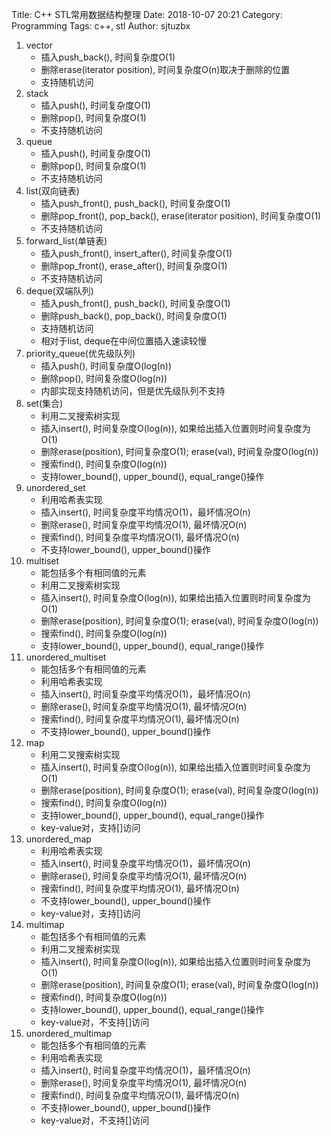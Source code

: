 Title: C++ STL常用数据结构整理
Date: 2018-10-07 20:21
Category: Programming
Tags: c++, stl
Author: sjtuzbx

1. vector
    * 插入push_back(), 时间复杂度O(1)
    * 删除erase(iterator position), 时间复杂度O(n)取决于删除的位置
    * 支持随机访问
2. stack
    * 插入push(), 时间复杂度O(1)
    * 删除pop(), 时间复杂度O(1)
    * 不支持随机访问
3. queue
    * 插入push(), 时间复杂度O(1)
    * 删除pop(), 时间复杂度O(1)
    * 不支持随机访问
4. list(双向链表)
    * 插入push_front(), push_back(), 时间复杂度O(1)
    * 删除pop_front(), pop_back(), erase(iterator position), 时间复杂度O(1)
    * 不支持随机访问
5. forward_list(单链表)
    * 插入push_front(), insert_after(), 时间复杂度O(1)
    * 删除pop_front(), erase_after(), 时间复杂度O(1)
    * 不支持随机访问
6. deque(双端队列)
    * 插入push_front(), push_back(), 时间复杂度O(1)
    * 删除push_back(), pop_back(), 时间复杂度O(1)
    * 支持随机访问
    * 相对于list, deque在中间位置插入速读较慢
7. priority_queue(优先级队列)
    * 插入push(), 时间复杂度O(log(n))
    * 删除pop(), 时间复杂度O(log(n))
    * 内部实现支持随机访问，但是优先级队列不支持
8. set(集合)
    * 利用二叉搜索树实现
    * 插入insert(), 时间复杂度O(log(n)), 如果给出插入位置则时间复杂度为O(1)
    * 删除erase(position), 时间复杂度O(1); erase(val), 时间复杂度O(log(n))
    * 搜索find(), 时间复杂度O(log(n))
    * 支持lower_bound(), upper_bound(), equal_range()操作
9. unordered_set
    * 利用哈希表实现
    * 插入insert(), 时间复杂度平均情况O(1)，最坏情况O(n)
    * 删除erase(), 时间复杂度平均情况O(1), 最坏情况O(n)
    * 搜索find(), 时间复杂度平均情况O(1), 最坏情况O(n)
    * 不支持lower_bound(), upper_bound()操作
10. multiset
    * 能包括多个有相同值的元素
    * 利用二叉搜索树实现
    * 插入insert(), 时间复杂度O(log(n)), 如果给出插入位置则时间复杂度为O(1)
    * 删除erase(position), 时间复杂度O(1); erase(val), 时间复杂度O(log(n))
    * 搜索find(), 时间复杂度O(log(n))
    * 支持lower_bound(), upper_bound(), equal_range()操作
11. unordered_multiset
    * 能包括多个有相同值的元素
    * 利用哈希表实现
    * 插入insert(), 时间复杂度平均情况O(1)，最坏情况O(n)
    * 删除erase(), 时间复杂度平均情况O(1), 最坏情况O(n)
    * 搜索find(), 时间复杂度平均情况O(1), 最坏情况O(n)
    * 不支持lower_bound(), upper_bound()操作
12. map
    * 利用二叉搜索树实现
    * 插入insert(), 时间复杂度O(log(n)), 如果给出插入位置则时间复杂度为O(1)
    * 删除erase(position), 时间复杂度O(1); erase(val), 时间复杂度O(log(n))
    * 搜索find(), 时间复杂度O(log(n))
    * 支持lower_bound(), upper_bound(), equal_range()操作
    * key-value对，支持[]访问
13. unordered_map
    * 利用哈希表实现
    * 插入insert(), 时间复杂度平均情况O(1)，最坏情况O(n)
    * 删除erase(), 时间复杂度平均情况O(1), 最坏情况O(n)
    * 搜索find(), 时间复杂度平均情况O(1), 最坏情况O(n)
    * 不支持lower_bound(), upper_bound()操作
    * key-value对，支持[]访问
14. multimap
    * 能包括多个有相同值的元素
    * 利用二叉搜索树实现
    * 插入insert(), 时间复杂度O(log(n)), 如果给出插入位置则时间复杂度为O(1)
    * 删除erase(position), 时间复杂度O(1); erase(val), 时间复杂度O(log(n))
    * 搜索find(), 时间复杂度O(log(n))
    * 支持lower_bound(), upper_bound(), equal_range()操作
    * key-value对，不支持[]访问
15. unordered_multimap
    * 能包括多个有相同值的元素
    * 利用哈希表实现
    * 插入insert(), 时间复杂度平均情况O(1)，最坏情况O(n)
    * 删除erase(), 时间复杂度平均情况O(1), 最坏情况O(n)
    * 搜索find(), 时间复杂度平均情况O(1), 最坏情况O(n)
    * 不支持lower_bound(), upper_bound()操作
    * key-value对，不支持[]访问
